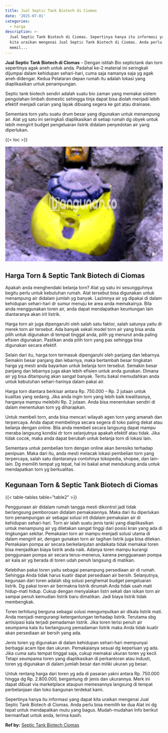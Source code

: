 ```yaml
---
title: Jual Septic Tank Biotech di Ciomas
date: '2025-07-01'
categories:
  - harga
description: >-
  Jual Septic Tank Biotech di Ciomas. Sepertinya hanya itu informasi yang dapat
  kita uraikan mengenai Jual Septic Tank Biotech di Ciomas. Anda perlu bisa
  memil...
---
```


**Jual Septic Tank Biotech di Ciomas** – Dengan istilah Bio septictank dan torn sepertinya agak aneh untuk anda. Padahal ke-2 material ini seringkali dijumpai dalam kehidupan sehari-hari, cuma saja namanya saja yg agak aneh didengar. Kedua Pelataran depan rumah itu adalah lokasi yang diaplikasikan untuk penampungan.

Septic tank biotech sendiri adalah suatu bio zaman yang memakai sistem pengolahan limbah domestic sehingga tinja dapat bisa diolah menjadi lebih efektif menjadi carian yang layak dibuang segera ke got atau drainase.

Sementara torn yaitu suatu drum besar yang digunakan untuk menampung air. Alat yg satu ini seringkali diaplikasikan di setiap rumah dg obyek untuk lebih mengirit budget pengeluaran listrik didalam penyedotan air yang diperlukan.

{{< toc >}}

![Jual Septic Tank Biotech di Ciomas](/images/jual-bio-septictank-43.png)

## Harga Torn & Septic Tank Biotech di Ciomas

Apakah anda menghendaki belanja torn? Alat yg satu ini sesungguhnya begitu perlu untuk kebutuhan rumah. Alat tersebut bisa digunakan untuk menampung air didalam jumlah yg banyak. Lazimnya air yg dipakai di dalam kehidupan sehari-hari dr sumur menuju ke area anda memakainya. Bila anda menggunakan toren air, anda dapat mendapatkan keuntungan lain diantaranya akan irit listrik.

Harga torn air juga dipengaruhi oleh salah satu faktor, salah satunya yaitu dr merek torn air tersebut. Ada banyak sekali model torn air yang bisa anda pilih untuk digunakan di tempat tinggal anda, pilih yg menurut anda paling efisien digunakan. Pastikan anda pilih torn yang pas sehingga bisa digunakan secara efektif.

Selain dari itu, harga torn termasuk dipengaruhi oleh panjang dan lebarnya. Semakin besar panjang dan lebarnya, maka bertambah besar tingkatan harga yg mesti anda bayarkan untuk belanja torn tersebut. Semakin besar panjang dan lebarnya juga akan lebih efisien untuk anda gunakan. Dimana air yg bisa ditampung akan sangat banyak. Tentu bakal memudahkan anda untuk kebutuhan sehari-harinya dalam pakai air.

Harga torn diantara berkisar antara Rp. 750.000 – Rp. 2 jutaan untuk kualitas yang sedang. Jika anda ingin torn yang lebih baik kwalitasnya, harganya mampu melebihi Rp. 2 jutaan. Anda bisa menentukan sendiri di dalam menentukan torn yg diharapkan.

Untuk membeli torn, anda bisa mencari wilayah agen torn yang amanah dan terpercaya. Anda dapat membelinya secara segera di toko paling dekat atau belanja dengan online. Bila anda membeli secara langsung dapat mampu meraba langsung kondisi dr torn selanjutnya apakah efektif atau tidak. Jika tidak cocok, maka anda dapat berubah untuk belanja torn di lokasi lain.

Sementara untuk pembelian torn dengan online akan beresiko terhadap penipuan. Maka dari itu, anda mesti melacak lokasi pembelian torn yang terpercaya, salah satu diantaranya contohnya tokopedia, shopee, dan lain-lain. Dg memilih tempat yg tepat, hal ini bakal amat mendukung anda untuk mendapatkan torn yg berkualitas.

## Kegunaan Torn & Septic Tank Biotech di Ciomas

{{< table-tables table="table2" >}}

Penggunaan air didalam rumah tangga mesti dikontrol jadi tidak berlangsung pemborosan didalam pemakaiannya. Maka dari itu diperlukan torn penampungan air sebagai solusi irit didalam pemakaian air di kehidupan sehari-hari. Torn air ialah suatu jenis tanki yang diaplikasikan untuk menampung air yg diletakan sangat tinggi dari posisi kran yang ada di lingkungan sekitar. Pemakaian torn air mampu menjadi solusi utama di dalam mengirit air, dengan gunakan torn air tagihan listrik juga bisa ditekan. Pemakaian pompa air secara berkelanjutan andaikata tidak memakai toren bisa menjadikan biaya listrik anda naik. Adanya toren mampu kurangi penggunaan pompa air secara terus-menerus, karena pengguanaan pompa air kala air yg berada di toren udah penuh langsung di matikan.

Kelebihan pakai toren yaitu sebagai penampung persediaan air di rumah. Sehingga Anda tidak harus kuatir dapat persediaan air bersih. Selanjutnya, kegunaan dari toren adalah sbg solusi penghemat budget pengeluaran listrik. Dg pakai toren air bermakna listrik dirumah Anda tidak usah mati hidup-mati hidup. Cukup dengan menyalakan listri sekali dan isikan torn air sampai penuh kemudian listrik baru dimatikan. Jadi biaya listrik tidak membengkak.

Toren terhitung berguna sebagai solusi mengumpulkan air dikala listrik mati. Anda menjadi mengurangi ketergantungan terhadap listrik. Terutama sbg antisipasi kala terjadi pemadaman listrik. Jika toren terisi penuh air seumpama kala itu berlangsung pemadaman listrik maka Anda tidak kuatir akan persediaan air bersih yang ada.

Jenis toren yg digunakan di dalam kehidupan sehari-hari mempunyai berbagai acam tipe dan ukuran. Pemakaianya sesuai dg keperluan yg ada. Jika cuma satu tempat tinggal saja, cukup memakai ukuran toren yg kecil. Tetapi seumpama toren yang diaplikasikan di perkantoran atau industi, toren yg digunakan di dalam jumlah besar dan miliki ukuran yg besar.

Untuk rentang harga dari toren yg ada di pasaran yakni antara Rp. 750.000 hingga dg Rp. 2.800.000, bergantung dr jenis dan ukurannya. Merk ini dapat dibuat via marketplace ataupun memesannya langsung di tempat perbelanjaan dan toko bangunan terdekat kami.

Sepertinya hanya itu informasi yang dapat kita uraikan mengenai Jual Septic Tank Biotech di Ciomas. Anda perlu bisa memilih ke dua Alat ini dg tepat untuk mendapatkan mutu yang bagus. Mudah-mudahan Info berikut bermanfaat untuk anda, terima kasih.

**Ref by:** [Septic Tank Biotech Ciomas](https://id.wikipedia.org/wiki/Septic)
